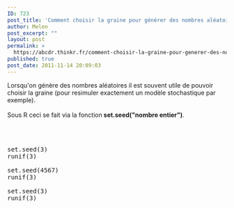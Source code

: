 ```yaml
---
ID: 723
post_title: 'Comment choisir la graine pour générer des nombres aléatoires dans R ? : set.seed'
author: Melen
post_excerpt: ""
layout: post
permalink: >
  https://abcdr.thinkr.fr/comment-choisir-la-graine-pour-generer-des-nombres-aleatoires/
published: true
post_date: 2011-11-14 20:09:03
---
```

Lorsqu'on génère des nombres aléatoires il est souvent utile de pouvoir choisir la graine (pour resimuler exactement un modèle stochastique par exemple).<br /><br />Sous R ceci se fait via la fonction<strong> set.seed("nombre entier")</strong>.<br /><br /> <pre><br /><br />set.seed(3)<br />runif(3)<br /><br />set.seed(4567)<br />runif(3)<br /><br />set.seed(3)<br />runif(3)<br /><br /></pre>